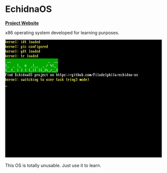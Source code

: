 # EchidnaOS

**[Project Website](https://filadelphila.github.io/echidna-os/)**

x86 operating system developed for learning purposes.

![EchidnaOS Screenshot](https://raw.githubusercontent.com/Filadelphila/echidna-os/main/image.png)

This OS is totally unusable. Just use it to learn.
